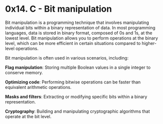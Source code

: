 <h1>0x14. C - Bit manipulation</h1>

Bit manipulation is a programming technique that involves manipulating individual bits within a binary representation of data. In most programming languages, data is stored in binary format, composed of 0s and 1s, at the lowest level. Bit manipulation allows you to perform operations at the binary level, which can be more efficient in certain situations compared to higher-level operations.

Bit manipulation is often used in various scenarios, including:

**Flag manipulation**: Storing multiple Boolean values in a single integer to conserve memory.

**Optimizing code**: Performing bitwise operations can be faster than equivalent arithmetic operations.

**Masks and filters**: Extracting or modifying specific bits within a binary representation.

**Cryptography**: Building and manipulating cryptographic algorithms that operate at the bit level.
